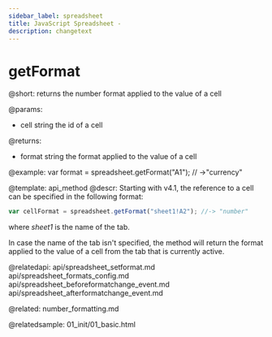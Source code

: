 ```yaml
---
sidebar_label: spreadsheet
title: JavaScript Spreadsheet - 
description: changetext
---
```


getFormat
================

@short: returns the number format applied to the value of a cell

@params:
- cell		string		the id of a cell


@returns:
- format		string		the format applied to the value of a cell

@example:
var format = spreadsheet.getFormat("A1"); 
// ->"currency"


@template: api_method
@descr:
Starting with v4.1, the reference to a cell can be specified in the following format:

~~~js
var cellFormat = spreadsheet.getFormat("sheet1!A2"); //-> "number"
~~~

where *sheet1* is the name of the tab.

In case the name of the tab isn't specified, the method will return the format applied to the value of a cell from the tab that is currently active.

@relatedapi:
api/spreadsheet_setformat.md
api/spreadsheet_formats_config.md
api/spreadsheet_beforeformatchange_event.md
api/spreadsheet_afterformatchange_event.md

@related:
number_formatting.md

@relatedsample:
01_init/01_basic.html

